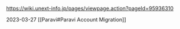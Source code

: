 https://wiki.unext-info.jp/pages/viewpage.action?pageId=95936310

2023-03-27
[[Paravi#Paravi Account Migration]]